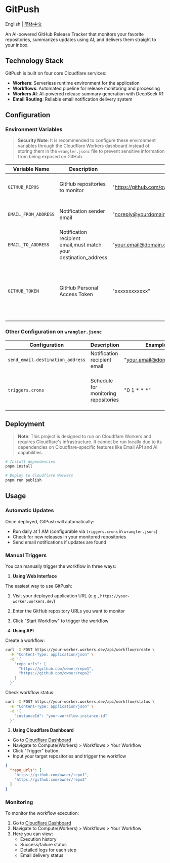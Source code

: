 # GitPush

English | [简体中文](README_CN.md)

An AI-powered GitHub Release Tracker that monitors your favorite repositories, summarizes updates using AI, and delivers them straight to your inbox.

## Technology Stack

GitPush is built on four core Cloudflare services:

- **Workers**: Serverless runtime environment for the application
- **Workflows**: Automated pipeline for release monitoring and processing
- **Workers AI**: AI-powered release summary generation with DeepSeek R1
- **Email Routing**: Reliable email notification delivery system

## Configuration

### Environment Variables

> **Security Note**: It is recommended to configure these environment variables through the Cloudflare Workers dashboard instead of storing them in the `wrangler.jsonc` file to prevent sensitive information from being exposed on GitHub.

| Variable Name | Description | Example | Notes |
|---------------|-------------|---------|--------|
| `GITHUB_REPOS` | GitHub repositories to monitor | "https://github.com/owner/repo1,https://github.com/owner/repo2" | Use commas to separate multiple repositories |
| `EMAIL_FROM_ADDRESS` | Notification sender email | "noreply@yourdomain.com" | Must be configured in Cloudflare like [this](https://developers.cloudflare.com/email-routing/setup/email-routing-addresses/) |
| `EMAIL_TO_ADDRESS` | Notification recipient email,must match your destination_address | "your.email@domain.com" | Must be configured in Cloudflare like [this](https://developers.cloudflare.com/email-routing/setup/email-routing-addresses/) |
| `GITHUB_TOKEN` | GitHub Personal Access Token | "xxxxxxxxxxxx" | Optional. Not required for personal use (60 unauthenticated requests/hour. You can get [More deails](https://docs.github.com/en/rest/using-the-rest-api/rate-limits-for-the-rest-api?apiVersion=2022-11-28) here. |

### Other Configuration on `wrangler.jsonc`
| Configuration | Description | Example | Notes |
|--------------|-------------|---------|--------|
| `send_email.destination_address` | Notification recipient email | "your.email@domain.com" | Must match EMAIL_TO_ADDRESS |
| `triggers.crons` | Schedule for monitoring repositories | "0 1 * * *" | Cron expression format (e.g., "0 1 * * *" means run at 1 AM daily and check updates from the past 24 hours) |

## Deployment

> **Note**: This project is designed to run on Cloudflare Workers and requires Cloudflare's infrastructure. It cannot be run locally due to its dependencies on Cloudflare-specific features like Email API and AI capabilities.

```bash
# Install dependencies
pnpm install

# Deploy to Cloudflare Workers
pnpm run publish
```

## Usage
### Automatic Updates

Once deployed, GitPush will automatically:
- Run daily at 1 AM (configurable via `triggers.crons` in `wrangler.jsonc`)
- Check for new releases in your monitored repositories
- Send email notifications if updates are found

### Manual Triggers

You can manually trigger the workflow in three ways:

1. **Using Web Interface**

The easiest way to use GitPush:
1. Visit your deployed application URL (e.g., `https://your-worker.workers.dev`)
2. Enter the GitHub repository URLs you want to monitor
3. Click "Start Workflow" to trigger the workflow

2. **Using API**

Create a workflow:
```bash
curl -X POST https://your-worker.workers.dev/api/workflow/create \
  -H "Content-Type: application/json" \
  -d '{
    "repo_urls": [
      "https://github.com/owner/repo1",
      "https://github.com/owner/repo2"
    ]
  }'
```

Check workflow status:
```bash
curl -X POST https://your-worker.workers.dev/api/workflow/status \
  -H "Content-Type: application/json" \
  -d '{
    "instanceId": "your-workflow-instance-id"
  }'
```

3. **Using Cloudflare Dashboard**

- Go to [Cloudflare Dashboard](https://dash.cloudflare.com)
- Navigate to Compute(Workers) > Workflows > Your Workflow
- Click "Trigger" button
- Input your target repositories and trigger the workflow

```json
{
  "repo_urls": [
    "https://github.com/owner/repo1",
    "https://github.com/owner/repo2"
  ]
}
```

### Monitoring

To monitor the workflow execution:
1. Go to [Cloudflare Dashboard](https://dash.cloudflare.com)
2. Navigate to Compute(Workers) > Workflows > Your Workflow
3. Here you can view:
   - Execution history
   - Success/failure status
   - Detailed logs for each step
   - Email delivery status
